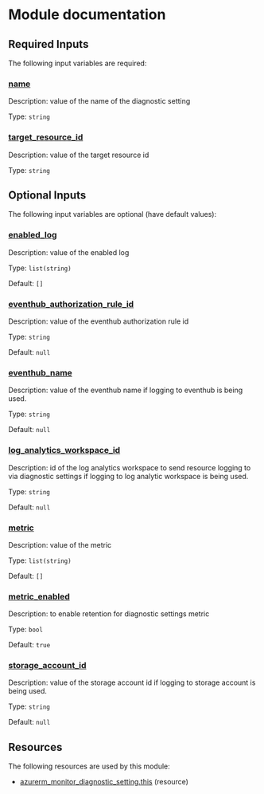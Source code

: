 # Module documentation

## Required Inputs

The following input variables are required:

### <a name="input_name"></a> [name](#input\_name)

Description: value of the name of the diagnostic setting

Type: `string`

### <a name="input_target_resource_id"></a> [target\_resource\_id](#input\_target\_resource\_id)

Description: value of the target resource id

Type: `string`

## Optional Inputs

The following input variables are optional (have default values):

### <a name="input_enabled_log"></a> [enabled\_log](#input\_enabled\_log)

Description: value of the enabled log

Type: `list(string)`

Default: `[]`

### <a name="input_eventhub_authorization_rule_id"></a> [eventhub\_authorization\_rule\_id](#input\_eventhub\_authorization\_rule\_id)

Description: value of the eventhub authorization rule id

Type: `string`

Default: `null`

### <a name="input_eventhub_name"></a> [eventhub\_name](#input\_eventhub\_name)

Description: value of the eventhub name if logging to eventhub is being used.

Type: `string`

Default: `null`

### <a name="input_log_analytics_workspace_id"></a> [log\_analytics\_workspace\_id](#input\_log\_analytics\_workspace\_id)

Description: id of the log analytics workspace to send resource logging to via diagnostic settings if logging to log analytic workspace is being used.

Type: `string`

Default: `null`

### <a name="input_metric"></a> [metric](#input\_metric)

Description: value of the metric

Type: `list(string)`

Default: `[]`

### <a name="input_metric_enabled"></a> [metric\_enabled](#input\_metric\_enabled)

Description: to enable retention for diagnostic settings metric

Type: `bool`

Default: `true`

### <a name="input_storage_account_id"></a> [storage\_account\_id](#input\_storage\_account\_id)

Description: value of the storage account id if logging to storage account is being used.

Type: `string`

Default: `null`


## Resources

The following resources are used by this module:

- [azurerm_monitor_diagnostic_setting.this](https://registry.terraform.io/providers/hashicorp/azurerm/latest/docs/resources/monitor_diagnostic_setting) (resource)

